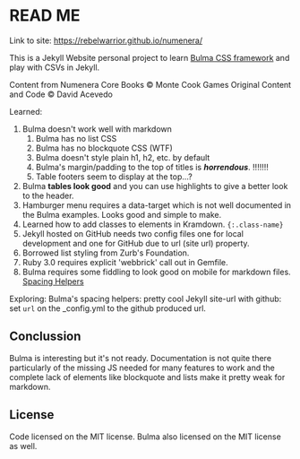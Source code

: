 # READ ME

Link to site: https://rebelwarrior.github.io/numenera/

This is a Jekyll Website personal project to learn [Bulma CSS framework](https://bulma.io/) and play with CSVs in Jekyll.

Content from Numenera Core Books © Monte Cook Games
Original Content and Code © David Acevedo 

Learned:
1. Bulma doesn't work well with markdown
	1. Bulma has no list CSS
	2. Bulma has no blockquote CSS (WTF)
	3. Bulma doesn't style plain h1, h2, etc. by default
	4. Bulma's margin/padding to the top of titles is ___horrendous___. !!!!!!!
	5. Table footers seem to display at the top...?
2. Bulma __tables look good__ and you can use highlights to give a better look to the header. 
3. Hamburger menu requires a data-target which is not well documented in the Bulma examples. Looks good and simple to make. 
4. Learned how to add classes to elements in Kramdown. `{:.class-name}`
5. Jekyll hosted on GitHub needs two config files one for local development and one for GitHub due to url (site url) property.
6. Borrowed list styling from Zurb's Foundation. 
7. Ruby 3.0 requires explicit 'webbrick' call out in Gemfile.
8. Bulma requires some fiddling to look good on mobile for markdown files. [Spacing Helpers](https://bulma.io/documentation/helpers/spacing-helpers/)

Exploring:
Bulma's spacing helpers: pretty cool 
Jekyll site-url with github: set `url` on the _config.yml to the github produced url. 


## Conclussion 

Bulma is interesting but it's not ready. Documentation is not quite there particularly of the missing JS needed for many features to work and the complete lack of elements like blockquote and lists make it pretty weak for markdown. 

## License 
Code licensed on the MIT license. 
Bulma also licensed on the MIT license as well. 
